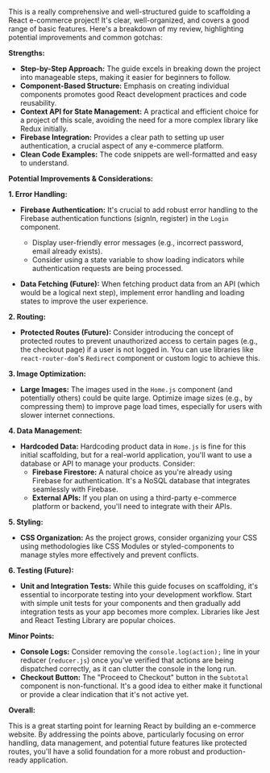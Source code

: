 This is a really comprehensive and well-structured guide to scaffolding a React e-commerce project! It's clear, well-organized, and covers a good range of basic features. Here's a breakdown of my review, highlighting potential improvements and common gotchas:

**Strengths:**

* **Step-by-Step Approach:** The guide excels in breaking down the project into manageable steps, making it easier for beginners to follow.
* **Component-Based Structure:**  Emphasis on creating individual components promotes good React development practices and code reusability.
* **Context API for State Management:**  A practical and efficient choice for a project of this scale, avoiding the need for a more complex library like Redux initially.
* **Firebase Integration:** Provides a clear path to setting up user authentication, a crucial aspect of any e-commerce platform.
* **Clean Code Examples:** The code snippets are well-formatted and easy to understand.

**Potential Improvements & Considerations:**

**1. Error Handling:**

* **Firebase Authentication:**  It's crucial to add robust error handling to the Firebase authentication functions (signIn, register) in the `Login` component. 
    *  Display user-friendly error messages (e.g., incorrect password, email already exists).
    * Consider using a state variable to show loading indicators while authentication requests are being processed.

* **Data Fetching (Future):** When fetching product data from an API (which would be a logical next step), implement error handling and loading states to improve the user experience.

**2. Routing:**

* **Protected Routes (Future):**  Consider introducing the concept of protected routes to prevent unauthorized access to certain pages (e.g., the checkout page) if a user is not logged in. You can use libraries like `react-router-dom`'s `Redirect` component or custom logic to achieve this.

**3. Image Optimization:**

* **Large Images:** The images used in the `Home.js` component (and potentially others) could be quite large. Optimize image sizes (e.g., by compressing them) to improve page load times, especially for users with slower internet connections. 

**4. Data Management:**

* **Hardcoded Data:**  Hardcoding product data in `Home.js` is fine for this initial scaffolding, but for a real-world application, you'll want to use a database or API to manage your products. Consider:
    * **Firebase Firestore:**  A natural choice as you're already using Firebase for authentication. It's a NoSQL database that integrates seamlessly with Firebase.
    * **External APIs:** If you plan on using a third-party e-commerce platform or backend, you'll need to integrate with their APIs.

**5. Styling:**

* **CSS Organization:** As the project grows, consider organizing your CSS using methodologies like CSS Modules or styled-components to manage styles more effectively and prevent conflicts.

**6. Testing (Future):**

* **Unit and Integration Tests:** While this guide focuses on scaffolding, it's essential to incorporate testing into your development workflow. Start with simple unit tests for your components and then gradually add integration tests as your app becomes more complex. Libraries like Jest and React Testing Library are popular choices.

**Minor Points:**

* **Console Logs:** Consider removing the `console.log(action);` line in your reducer (`reducer.js`) once you've verified that actions are being dispatched correctly, as it can clutter the console in the long run.
* **Checkout Button:** The "Proceed to Checkout" button in the `Subtotal` component is non-functional. It's a good idea to either make it functional or provide a clear indication that it's not active yet.

**Overall:**

This is a great starting point for learning React by building an e-commerce website. By addressing the points above, particularly focusing on error handling, data management, and potential future features like protected routes, you'll have a solid foundation for a more robust and production-ready application. 
